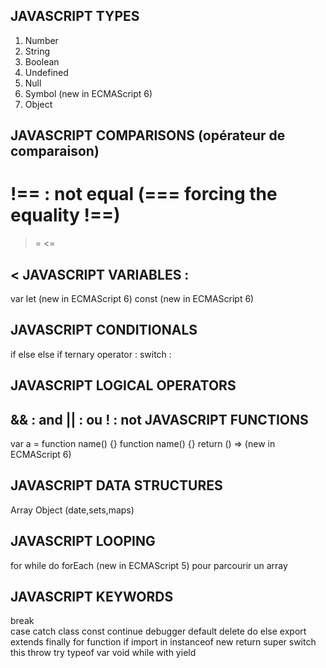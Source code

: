JAVASCRIPT TYPES
-----------------
1. Number 
2. String
3. Boolean
4. Undefined
5. Null
6. Symbol (new in ECMAScript 6)
7. Object

JAVASCRIPT COMPARISONS (opérateur de comparaison)
-----------------
!== : not equal (=== forcing the equality !==)
===
>=
<=
>
<
JAVASCRIPT VARIABLES : 
-----------------
var
let (new in ECMAScript 6)
const (new in ECMAScript 6)

JAVASCRIPT CONDITIONALS
-----------------
if
else
else if
ternary operator : 
switch : 

JAVASCRIPT LOGICAL OPERATORS
-----------------
&& : and 
|| : ou 
!  : not 
JAVASCRIPT FUNCTIONS
-----------------
var a = function name() {}
function name() {}
return
 () => (new in ECMAScript 6) 

JAVASCRIPT DATA STRUCTURES
-----------------
Array
Object (date,sets,maps)

JAVASCRIPT LOOPING
-----------------
for
while
do 
forEach (new in ECMAScript 5) pour parcourir un array


JAVASCRIPT KEYWORDS 
-----------------
break    
case
catch
class
const
continue
debugger
default
delete
do
else
export
extends
finally
for
function
if
import
in
instanceof
new
return
super
switch
this
throw
try
typeof
var
void
while
with
yield
